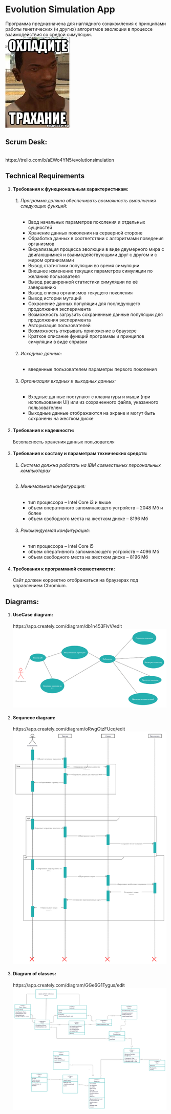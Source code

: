 <h1>Evolution Simulation App</h1>
Программа предназначена для наглядного ознакомления с принципами работы генетических (и других) алгоритмов эволюции в процессе взаимодействия со средой симуляции.<br>
<img src="/information/cj.jpeg">
<h2>Scrum Desk: </h2><br>
https://trello.com/b/aEWo4YN5/evolutionsimulation <br>

<h2>Technical Requirements </h2>
<ol>
  <li>
    <h4>Требования к функциональным характеристикам:</h4>
    <ol>
     <li>
       <h6>Программа должна обеспечивать возможность выполнения следующих функций:</h6>
       <ul>
         <li>Ввод начальных параметров поколения и отдельных сущностей</li>
         <li>Хранение данных поколения на серверной стороне</li>
         <li>Обработка данных в соответствии с алгоритмами поведения организмов</li>
         <li>Визуализация процесса эволюции в виде двумерного мира с двигающимися и взаимодействующими друг с другом и с миром организмами</li>
         <li>Вывод статистики популяции во время симуляции</li>
         <li>Внешнее изменение текущих параметров симуляции по желанию пользователя</li>
         <li>Вывод расширенной статистики симуляции по её завершению</li>
         <li>Вывод списка организмов текущего поколения</li>
         <li>Вывод истории мутаций</li>
         <li>Сохранение данных популяции для последующего продолжения эксперимента</li>
         <li>Возможность загрузить сохраненные данные популяции для продолжения эксперимента</li>
         <li>Авторизация пользователей</li>
         <li>Возможность открывать приложение в браузере</li>
         <li>Краткое описание функций программы и принципов симуляции в виде справки</li>
       </ul>
     </li>
     <li>
       <h6>Исходные данные:</h6>
       <ul>
         <li>введенные пользователем параметры первого поколения</li>
       </ul>
     </li>
     <li>
     <h6>Организация входных и выходных данных:</h6>
       <ul>
        <li>Входные данные поступают с клавиатуры и мыши (при использовании UI) или из сохраненного файла, указанного пользователем</li>
        <li>Выходные данные отображаются на экране и могут быть сохранены на жестком диске</li>
       </ul>
     </li>
   </ol>
  </li>
  <li>
    <h4>Требования к надежности:</h4>
    Безопасность хранения данных пользователя
  </li>
  <li>
    <h4>Требования к составу и параметрам технических средств:</h4>
    <ol>
      <li>
        <h6>Система должна работать на IBM совместимых персональных компьютерах</h6>
      </li>
      <li>
        <h6>Минимальная конфигурация:</h6>
        <ul>
          <li>тип процессора  – Intel Core i3 и выше</li>
          <li>объем оперативного запоминающего устройств  – 2048 Мб и более</li>
          <li>объем свободного места на жестком диске – 8196 Мб</li>
        </ul>
      </li>
      <li>
        <h6>Рекомендуемая конфигурация:</h6>
        <ul>
          <li>тип процессора – Intel Core i5</li>
          <li>объем оперативного запоминающего устройств – 4096 Мб</li>
          <li>объем свободного места на жестком диске – 8196 Мб</li>
        </ul>
      </li>
    </ol>
  </li>
  <li>
    <h4>Требования к программной совместимости:</h4>
    Сайт должен корректно отображаться на браузерах под управлением Chromium.
  </li>
</ol>

<h2>Diagrams:</h2>
<ol>
    <li>
      <h4>UseCase diagram:</h4>
      https://app.creately.com/diagram/db1n453FlvV/edit
      <img src="/information/UseCaseDiagram.png">
    </li>
    <li>
      <h4>Sequnece diagram:</h4>
      https://app.creately.com/diagram/oRwgCtzFUcq/edit
      <img src="/information/SequenceDiagram.png">
    </li>
    <li>
      <h4>Diagram of classes:</h4>
      https://app.creately.com/diagram/GGe6G1Tygus/edit
      <img src="/information/ClassDiagram.png">
    </li>
 </ol>
